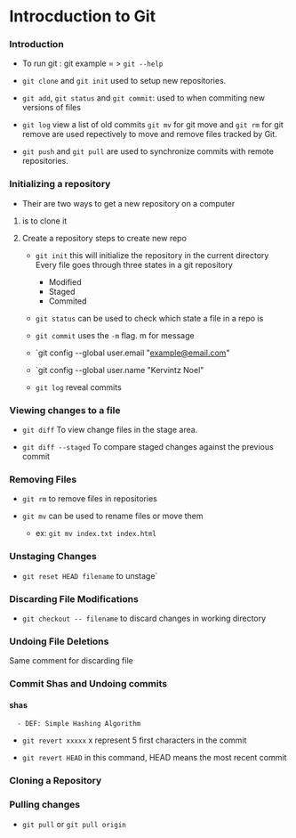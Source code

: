 # Introcduction to Git

### Introduction

- To run git : git example = > `git --help`

- `git clone` and `git init` used to setup new repositories.

- `git add`, `git status` and `git commit`: used to when commiting new versions of files

- `git log` view a list of old commits
`git mv` for git move and `git rm` for git remove are used repectively to move and remove files tracked by Git.

- `git push` and `git pull` are used to synchronize commits with remote repositories.

### Initializing a repository

- Their are two ways to get a new repository on a computer

1. is to clone it
    
2. Create a repository 
  steps to create new repo
    - `git init`
      this will initialize the repository in the current directory
      Every file goes through three states in a git repository
        - Modified
        - Staged
        - Commited
    - `git status` can be used to check which state a file in a repo is
    
    - `git commit` uses the `-m` flag. m for message
    
    - `git config --global user.email "example@email.com"
    
    - `git config --global user.name "Kervintz Noel"
    
    - `git log` reveal commits
    
### Viewing changes to a file

  - `git diff` To view change files in the stage area.
  
  - `git diff --staged` To compare staged changes against the previous commit
  
### Removing Files

- `git rm` to remove files in repositories

- `git mv` can be used to rename files or move them
    - ex: `git mv index.txt index.html`
    
### Unstaging Changes

- `git reset HEAD filename` to unstage`

### Discarding File Modifications

- `git checkout -- filename` to discard changes in working directory

### Undoing File Deletions

 Same comment for discarding file
 
### Commit Shas and Undoing commits

  #### shas
      - DEF: Simple Hashing Algorithm
      
 - `git revert xxxxx` x represent 5 first characters in the commit
 
 - `git revert HEAD` in this command, HEAD means the most recent commit
 
### Cloning a Repository



### Pulling changes

- `git pull` or `git pull origin`








